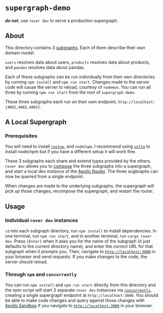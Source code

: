 # `supergraph-demo`

_**do not**_, use `rover dev` to serve a production supergraph.

## About

This directory contains 3 [subgraphs](https://www.apollographql.com/docs/federation/federation-spec). Each of them describe their own domain model.

`users` resolves data about users, `products` resolves data about products, and `pandas` resolves data about pandas.

Each of these subgraphs can be run individually from their own directories by running `npm install` and `npm run start`. Changes made to the server code will cause the server to reload, courtesy of `nodemon`. You can run all three by running `npm run start` from the root of `supergraph-demo`.

These three subgraphs each run on their own endpoint, `http://localhost:{4001,4002,4003}`.

## A Local Supergraph

### Prerequisites

You will need to install [`rustup`](https://rustup.rs/), and `node`/`npm`. I recommend using [`volta`](https://volta.sh/) to install node/npm but if you have a different setup it will work fine.

These 3 subgraphs each share and extend types provided by the others. `rover dev` allows you to [compose](https://www.apollographql.com/docs/federation/federated-types/composition/) the three subgraphs into a supergraph, and start a local dev instance of the [Apollo Router](https://www.apollographql.com/docs/router/). The three sugbraphs can now be queried from a single endpoint.

When changes are made to the underlying subgraphs, the supergraph will pick up those changes, recompose the supergraph, and restart the router.

## Usage

### Individual `rover dev` instances

`cd` into each subgraph directory, run `npm install` to install dependencies. In one terminal, run `npm run start`, and in another terminal, run `cargo rover dev`. Press `[Enter]` when it asks you for the name of the subgraph (it just defaults to the current directory name), and enter the correct URL for that subgraph when it prompts you. Then, navigate to [`http://localhost:3000`](http://localhost:3000) in your browser and send requests. If you make changes to the code, the server should reload.

### Through `npm` and `concurrently`

You can run `npm install` and `npm run start` directly from this directory and the npm script will start 3 separate `rover dev` instances via [`concurrently`](https://www.npmjs.com/package/concurrently), creating a single supergraph endpoint at `http://localhost:3000`. You should be able to make code changes and query against those changes with [Apollo Sandbox](https://www.apollographql.com/docs/router/development-workflow/build-run-queries/#apollo-sandbox) if you navigate to [`http://localhost:3000`](http://localhost:3000) in your browser.
